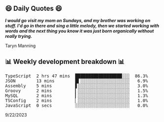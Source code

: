 ## 😄 Daily Quotes 😄

_**I would go visit my mom on Sundays, and my brother was working on stuff. I'd go in there and sing a little melody, then we started working with words and the next thing you know it was just born organically without really trying.**_

Taryn Manning



## 📊 Weekly development breakdown 📊

<pre>TypeScript  2 hrs 47 mins  ██████████████████░░░  86.3%
JSON        13 mins        █▍░░░░░░░░░░░░░░░░░░░   6.9%
Assembly    5 mins         ▋░░░░░░░░░░░░░░░░░░░░   3.0%
Groovy      2 mins         ▎░░░░░░░░░░░░░░░░░░░░   1.5%
MySQL       2 mins         ▎░░░░░░░░░░░░░░░░░░░░   1.3%
TSConfig    2 mins         ▏░░░░░░░░░░░░░░░░░░░░   1.0%
JavaScript  0 secs         ░░░░░░░░░░░░░░░░░░░░░   0.0%</pre>

9/22/2023